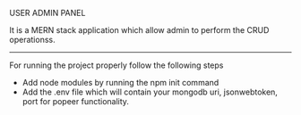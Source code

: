 USER ADMIN PANEL

It is a MERN stack application which allow admin to perform the CRUD operationss.

***************************************
For running the project properly follow the following steps

* Add node modules by running the npm init command
* Add the .env file which will contain your mongodb uri, jsonwebtoken, port for popeer functionality.



 
 
